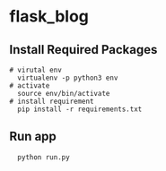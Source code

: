 # flask_blog

## Install Required Packages
```
# virutal env
  virtualenv -p python3 env
# activate 
  source env/bin/activate
# install requirement
  pip install -r requirements.txt
```

## Run app
```
  python run.py
```

